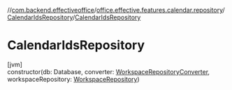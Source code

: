 //[com.backend.effectiveoffice](../../../index.md)/[office.effective.features.calendar.repository](../index.md)/[CalendarIdsRepository](index.md)/[CalendarIdsRepository](-calendar-ids-repository.md)

# CalendarIdsRepository

[jvm]\
constructor(db: Database, converter: [WorkspaceRepositoryConverter](../../office.effective.features.workspace.converters/-workspace-repository-converter/index.md), workspaceRepository: [WorkspaceRepository](../../office.effective.features.workspace.repository/-workspace-repository/index.md))
